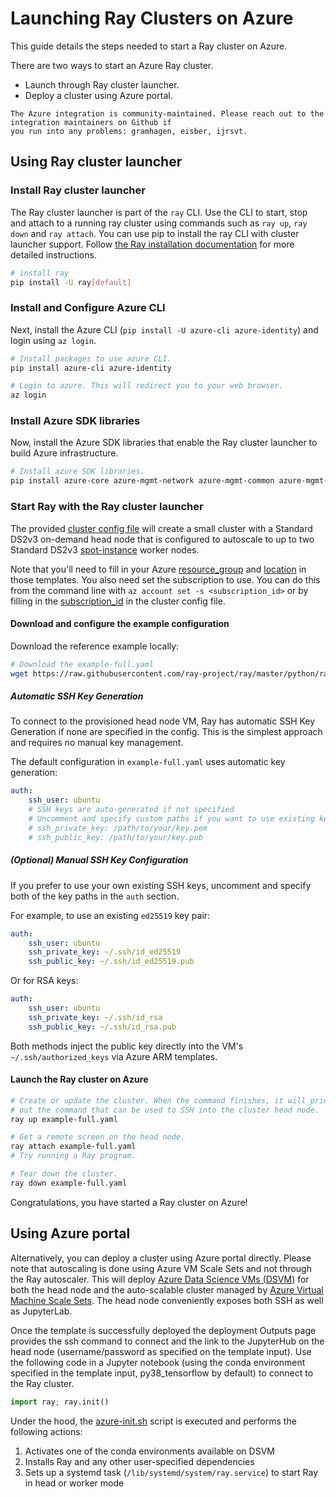 
# Launching Ray Clusters on Azure

This guide details the steps needed to start a Ray cluster on Azure.

There are two ways to start an Azure Ray cluster.
- Launch through Ray cluster launcher.
- Deploy a cluster using Azure portal.

```{note}
The Azure integration is community-maintained. Please reach out to the integration maintainers on Github if
you run into any problems: gramhagen, eisber, ijrsvt.
```

## Using Ray cluster launcher


### Install Ray cluster launcher

The Ray cluster launcher is part of the `ray` CLI. Use the CLI to start, stop and attach to a running ray cluster using commands such as  `ray up`, `ray down` and `ray attach`. You can use pip to install the ray CLI with cluster launcher support. Follow [the Ray installation documentation](installation) for more detailed instructions.

```bash
# install ray
pip install -U ray[default]
```

### Install and Configure Azure CLI

Next, install the Azure CLI (`pip install -U azure-cli azure-identity`) and login using `az login`.

```bash
# Install packages to use azure CLI.
pip install azure-cli azure-identity

# Login to azure. This will redirect you to your web browser.
az login
```

### Install Azure SDK libraries

Now, install the Azure SDK libraries that enable the Ray cluster launcher to build Azure infrastructure.

```bash
# Install azure SDK libraries.
pip install azure-core azure-mgmt-network azure-mgmt-common azure-mgmt-resource azure-mgmt-compute msrestazure
```

### Start Ray with the Ray cluster launcher

The provided [cluster config file](https://github.com/ray-project/ray/tree/eacc763c84d47c9c5b86b26a32fd62c685be84e6/python/ray/autoscaler/azure/example-full.yaml) will create a small cluster with a Standard DS2v3 on-demand head node that is configured to autoscale to up to two Standard DS2v3 [spot-instance](https://docs.microsoft.com/en-us/azure/virtual-machines/windows/spot-vms) worker nodes.

Note that you'll need to fill in your Azure [resource_group](https://github.com/ray-project/ray/blob/eacc763c84d47c9c5b86b26a32fd62c685be84e6/python/ray/autoscaler/azure/example-full.yaml#L42) and [location](https://github.com/ray-project/ray/blob/eacc763c84d47c9c5b86b26a32fd62c685be84e6/python/ray/autoscaler/azure/example-full.yaml#L41) in those templates. You also need set the subscription to use. You can do this from the command line with `az account set -s <subscription_id>` or by filling in the [subscription_id](https://github.com/ray-project/ray/blob/eacc763c84d47c9c5b86b26a32fd62c685be84e6/python/ray/autoscaler/azure/example-full.yaml#L44) in the cluster config file.

#### Download and configure the example configuration

Download the reference example locally:

```bash
# Download the example-full.yaml
wget https://raw.githubusercontent.com/ray-project/ray/master/python/ray/autoscaler/azure/example-full.yaml
```



##### Automatic SSH Key Generation

To connect to the provisioned head node VM, Ray has automatic SSH Key Generation if none are specified in the config. This is the simplest approach and requires no manual key management.

The default configuration in `example-full.yaml` uses automatic key generation:

```yaml
auth:
    ssh_user: ubuntu
    # SSH keys are auto-generated if not specified
    # Uncomment and specify custom paths if you want to use existing keys:
    # ssh_private_key: /path/to/your/key.pem
    # ssh_public_key: /path/to/your/key.pub
```

##### (Optional) Manual SSH Key Configuration

If you prefer to use your own existing SSH keys, uncomment and specify both of the key paths in the `auth` section. 

For example, to use an existing `ed25519` key pair:

```yaml
auth:
    ssh_user: ubuntu
    ssh_private_key: ~/.ssh/id_ed25519
    ssh_public_key: ~/.ssh/id_ed25519.pub
```

Or for RSA keys:

```yaml
auth:
    ssh_user: ubuntu
    ssh_private_key: ~/.ssh/id_rsa
    ssh_public_key: ~/.ssh/id_rsa.pub
```

Both methods inject the public key directly into the VM's `~/.ssh/authorized_keys` via Azure ARM templates.

#### Launch the Ray cluster on Azure

```bash
# Create or update the cluster. When the command finishes, it will print
# out the command that can be used to SSH into the cluster head node.
ray up example-full.yaml

# Get a remote screen on the head node.
ray attach example-full.yaml
# Try running a Ray program.

# Tear down the cluster.
ray down example-full.yaml
```

Congratulations, you have started a Ray cluster on Azure!

## Using Azure portal

Alternatively, you can deploy a cluster using Azure portal directly. Please note that autoscaling is done using Azure VM Scale Sets and not through the Ray autoscaler. This will deploy [Azure Data Science VMs (DSVM)](https://azure.microsoft.com/en-us/services/virtual-machines/data-science-virtual-machines/) for both the head node and the auto-scalable cluster managed by [Azure Virtual Machine Scale Sets](https://azure.microsoft.com/en-us/services/virtual-machine-scale-sets/).
The head node conveniently exposes both SSH as well as JupyterLab.



Once the template is successfully deployed the deployment Outputs page provides the ssh command to connect and the link to the JupyterHub on the head node (username/password as specified on the template input).
Use the following code in a Jupyter notebook (using the conda environment specified in the template input, py38_tensorflow by default) to connect to the Ray cluster.

```python
import ray; ray.init()
```

Under the hood, the [azure-init.sh](https://github.com/ray-project/ray/blob/master/doc/azure/azure-init.sh) script is executed and performs the following actions:

1. Activates one of the conda environments available on DSVM
2. Installs Ray and any other user-specified dependencies
3. Sets up a systemd task (``/lib/systemd/system/ray.service``) to start Ray in head or worker mode
